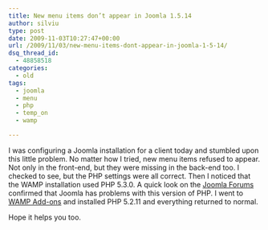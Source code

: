 ```yaml
---
title: New menu items don’t appear in Joomla 1.5.14
author: silviu
type: post
date: 2009-11-03T10:27:47+00:00
url: /2009/11/03/new-menu-items-dont-appear-in-joomla-1-5-14/
dsq_thread_id:
  - 48858518
categories:
  - old
tags:
  - joomla
  - menu
  - php
  - temp_on
  - wamp

---
```

I was configuring a Joomla installation for a client today and stumbled upon this little problem. No matter how I tried, new menu items refused to appear. Not only in the front-end, but they were missing in the back-end too. I checked to see, but the PHP settings were all correct. Then I noticed that the WAMP installation used PHP 5.3.0. A quick look on the [Joomla Forums][1] confirmed that Joomla has problems with this version of PHP. I went to [WAMP Add-ons](http://www.wampserver.com/en/addons_php.php) and installed PHP 5.2.11 and everything returned to normal.

Hope it helps you too.

 [1]: http://forum.joomla.org/viewtopic.php?f=469&t=426111
